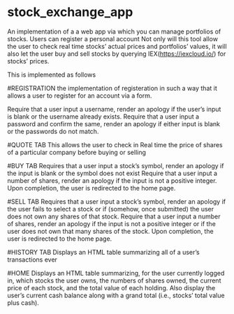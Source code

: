 # stock_exchange_app

An implementation of a a web app via which you can manage portfolios of stocks. Users can register a personal account
Not only will this tool allow the user to check real time stocks’ actual prices and portfolios’ values, it will also let the user buy and sell stocks by querying IEX(https://iexcloud.io/) for stocks’ prices.

This is implemented as follows

#REGISTRATION
the implementation of registeration in such a way that it allows a user to register for an account via a form.

Require that a user input a username, render an apology if the user’s input is blank or the username already exists.
Require that a user input a password and confirm the same, render an apology if either input is blank or the passwords do not match.

#QUOTE TAB
This allows the user to check in Real time the price of shares of a particular company before buying or selling

#BUY TAB
Requires that a user input a stock’s symbol, render an apology if the input is blank or the symbol does not exist
Require that a user input a number of shares, render an apology if the input is not a positive integer.
Upon completion, the user is redirected to the home page.

#SELL TAB
Requires that a user input a stock’s symbol, render an apology if the user fails to select a stock or if (somehow, once submitted) the user does not own any shares of that stock.
Require that a user input a number of shares, render an apology if the input is not a positive integer or if the user does not own that many shares of the stock.
Upon completion, the user is redirected to the home page.

#HISTORY TAB
Displays an HTML table summarizing all of a user’s transactions ever

#HOME 
Displays an HTML table summarizing, for the user currently logged in, which stocks the user owns, the numbers of shares owned, the current price of each stock, and the total value of each holding. Also display the user’s current cash balance along with a grand total (i.e., stocks’ total value plus cash). 

